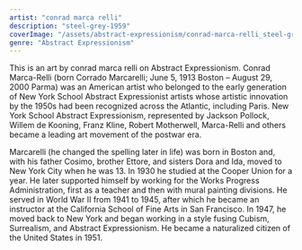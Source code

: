 ```yaml
---
artist: "conrad marca relli"
description: "steel-grey-1959"
coverImage: "/assets/abstract-expressionism/conrad-marca-relli_steel-grey-1959.jpg"
genre: "Abstract Expressionism"
---
```

This is an art by conrad marca relli on Abstract Expressionism. Conrad Marca-Relli (born Corrado Marcarelli; June 5, 1913 Boston – August 29, 2000 Parma) was an American artist who belonged to the early generation of New York School Abstract Expressionist artists whose artistic innovation by the 1950s had been recognized across the Atlantic, including Paris. New York School Abstract Expressionism, represented by Jackson Pollock, Willem de Kooning, Franz Kline, Robert Motherwell, Marca-Relli and others became a leading art movement of the postwar era.

Marcarelli (he changed the spelling later in life) was born in Boston and, with his father Cosimo, brother Ettore, and sisters Dora and Ida, moved to New York City when he was 13. In 1930 he studied at the Cooper Union for a year. He later supported himself by working for the Works Progress Administration, first as a teacher and then with mural painting divisions. He served in World War II from 1941 to 1945, after which he became an instructor at the California School of Fine Arts in San Francisco. In 1947, he moved back to New York and began working in a style fusing Cubism, Surrealism, and Abstract Expressionism. He became a naturalized citizen of the United States in 1951.

